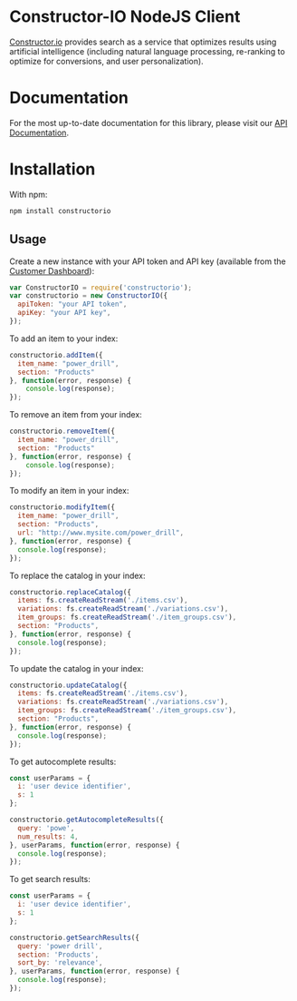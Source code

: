 # Constructor-IO NodeJS Client

[Constructor.io](http://constructor.io/) provides search as a service that optimizes results using artificial intelligence (including natural language processing, re-ranking to optimize for conversions, and user personalization).

# Documentation
For the most up-to-date documentation for this library, please visit our [API Documentation](https://docs.constructor.io/rest-api.html?javascript#introduction).

# Installation

With npm:

```bash
npm install constructorio
```

## Usage

Create a new instance with your API token and API key (available from the [Customer Dashboard](https://constructor.io/dashboard)):

```javascript
var ConstructorIO = require('constructorio');
var constructorio = new ConstructorIO({
  apiToken: "your API token", 
  apiKey: "your API key",
});
```

To add an item to your index:

```javascript
constructorio.addItem({
  item_name: "power_drill",
  section: "Products"
}, function(error, response) {
    console.log(response);
});
```

To remove an item from your index:

```javascript
constructorio.removeItem({
  item_name: "power_drill",
  section: "Products"
}, function(error, response) {
    console.log(response);  
});
```

To modify an item in your index:

```javascript
constructorio.modifyItem({
  item_name: "power_drill",
  section: "Products",
  url: "http://www.mysite.com/power_drill",
}, function(error, response) {
  console.log(response);
});
```

To replace the catalog in your index:

```javascript
constructorio.replaceCatalog({
  items: fs.createReadStream('./items.csv'),
  variations: fs.createReadStream('./variations.csv'),
  item_groups: fs.createReadStream('./item_groups.csv'),
  section: "Products",
}, function(error, response) {
  console.log(response);
});
```

To update the catalog in your index:

```javascript
constructorio.updateCatalog({
  items: fs.createReadStream('./items.csv'),
  variations: fs.createReadStream('./variations.csv'),
  item_groups: fs.createReadStream('./item_groups.csv'),
  section: "Products",
}, function(error, response) {
  console.log(response);
});
```

To get autocomplete results:

```javascript
const userParams = {
  i: 'user device identifier',
  s: 1
};

constructorio.getAutocompleteResults({
  query: 'powe',
  num_results: 4,
}, userParams, function(error, response) {
  console.log(response);  
});
```

To get search results:

```javascript
const userParams = {
  i: 'user device identifier',
  s: 1
};

constructorio.getSearchResults({
  query: 'power drill',
  section: 'Products',
  sort_by: 'relevance',
}, userParams, function(error, response) {
  console.log(response);  
});
```
